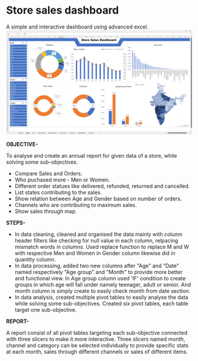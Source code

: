 # Store sales dashboard
A simple and interactive dashboard using advanced excel.
![Store sales dashboard](https://github.com/7angels7plagues/Store_sales_dashboard/blob/48fd2deeff06e3b25c24150d1c259ceb4419bc70/store_sales_dashboard_screenshot.PNG)

**OBJECTIVE-**

To analyse and create an annual report for given data of a store, while solving some sub-objectives.
+ Compare Sales and Orders.
+ Who puchased more - Men or Women.
+ Different order statues like delivered, refunded, returned and cancelled.
+ List states contributing to the sales.
+ Show relation between Age and Gender based on number of orders.
+ Channels who are contributing to maximum sales.
+ Show sales through map.

**STEPS-**
+ In data cleaning, cleaned and organised the data mainly with column header filters like checking for null value in each column, relpacing mismatch words in columns. Used replace function to replace M and W with respective Men and Women in Gender column likewise did in quantity column.
+ In data processing, added two new columns after "Age" and "Date" named respectively "Age group" and "Month" to provide more better and functional view. In Age group column used 'IF' condition to create groups in which age will fall under namely teenager, adult or senior. And month column is simply create to easily check month from date section.
+ In data analysis, created multiple pivot tables to easily analyse the data while solving some sub-objectives. Created six pivot tables, each table target one sub-objective.

**REPORT-**

A report consist of all pivot tables targeting each sub-objective connected with three slicers to make it more interactive. Three slicers named month, channel and category can be selected individually to provide specific stats at each month, sales through different channels or sales of different items.
